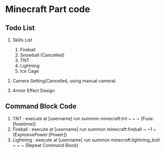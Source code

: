 # Minecraft Part code

## Todo List

1. Skills List

    1. Fireball
    2. Snowball (Cancelled)
    3. TNT
    4. Lightning
    5. Ice Cage
    
2. Camera Setting(Cancelled, using manual camera)

3. Armor Effect Design

## Command Block Code

1. TNT : execute at [username] run summon minecraft:tnt ~ ~ ~ {Fuse:[fusetime]}
2. Fireball : execute at [username] run summon minecraft:fireball ~ ~1 ~ {ExplosivePower:[Power]}
3. Lightning : execute at [username] run summon minecraft:lightning_bolt ~ ~ ~ (Repeat Command Block)
